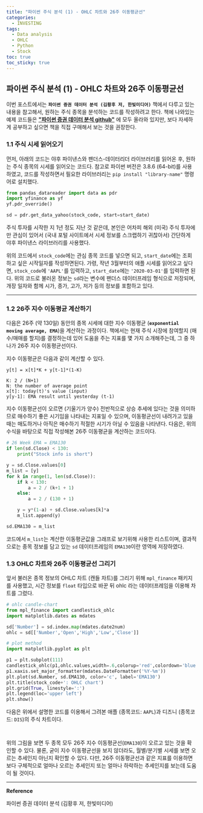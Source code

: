 ```yaml
---
title: "파이썬 주식 분석 (1) - OHLC 차트와 26주 이동평균선"
categories:
  - INVESTING
tags:
  - Data analysis
  - OHLC
  - Python
  - Stock
toc: true
toc_sticky: true
---
```


## 파이썬 주식 분석 (1) - OHLC 차트와 26주 이동평균선

이번 포스트에서는 **`파이썬 증권 데이터 분석 (김황후 저, 한빛미디어)`** 책에서 다루고 있는 내용을 참고해서, 원하는 주식 종목을 분석하는 코드를 작성하려고 한다. 책에 나와있는 예제 코드들은 **["파이썬 증권 데이터 분석 github"](https://github.com/INVESTAR/StockAnalysisInPython)** 에 모두 올라와 있지만, 보다 자세하게 공부하고 싶으면 책을 직접 구매해서 보는 것을 권장한다.

### 1.1 주식 시세 읽어오기

먼저, 아래의 코드는 야후 파이낸스와 팬더스-데이터리더 라이브러리를 읽어온 후, 원하는 주식 종목의 시세를 읽어오는 코드다. 참고로 파이썬 버전은 3.8.6 (64-bit)를 사용하였고, 코드를 작성하면서 필요한 라이브러리는 `pip install "library-name"` 명령어로 설치했다.

```python
from pandas_datareader import data as pdr
import yfinance as yf
yf.pdr_override()

sd = pdr.get_data_yahoo(stock_code, start=start_date)
```

주식 투자를 시작한 지 1년 정도 지난 것 같은데, 본인은 어차피 해외 (미국) 주식 투자에만 관심이 있어서 (국내 포털 사이트에서 시세 정보를 스크랩하기 귀찮아서) 간단하게 야후 파이낸스 라이브러리를 사용했다.

위의 코드에서 `stock_code`에는 관심 종목 코드를 넣으면 되고, `start_date`에는 조회하고 싶은 시작일자를 작성하면된다. 가령, 작년 3월부터의 애플 시세를 읽어오고 싶다면, `stock_code`에 `'AAPL'`를 입력하고, `start_date`에는 `'2020-03-01'`를 입력하면 된다. 위의 코드로 불러온 정보는 `sd`라는 변수에 팬더스 데이터프레임 형식으로 저장되며, 개장 일자와 함께 시가, 종가, 고가, 저가 등의 정보를 포함하고 있다.

---

### 1.2 26주 지수 이동평균 계산하기

다음은 26주 (약 130일) 동안의 종목 시세에 대한 지수 이동평균 (**`exponential moving average, EMA`**)을 계산하는 과정이다. 책에서는 현재 주식 시장에 참여할지 (매수/매매를 할지)를 결정하는데 있어 도움을 주는 지표를 몇 가지 소개해주는데, 그 중 하나가 26주 지수 이동평균선이다.

지수 이동평균은 다음과 같이 계산할 수 있다.
```
y[t] = x[t]*K + y[t-1]*(1-K)

K: 2 / (N+1)
N: the number of average point
x[t]: today(t)'s value (input)
y[y-1]: EMA result until yesterday (t-1)
```

지수 이동평균선이 오르면 (기울기가 양수) 전반적으로 상승 추세에 있다는 것을 의미하므로 매수하기 좋은 시기임을 나타내는 지표일 수 있으며, 이동평균선이 내려가고 있을 때는 매도하거나 아직은 매수하기 적절한 시기가 아닐 수 있음을 나타낸다.  다음은, 위의 수식을 바탕으로 직접 작성해본 26주 이동평균을 계산하는 코드이다.

```python
# 26 Week EMA = EMA130
if len(sd.Close) < 130:
    print("Stock info is short")

y = sd.Close.values[0]
m_list = [y]
for k in range(1, len(sd.Close)):
    if k < 130:
        a = 2 / (k+1 + 1)
    else:
        a = 2 / (130 + 1)

    y = y*(1-a) + sd.Close.values[k]*a
    m_list.append(y)

sd.EMA130 = m_list
```

코드에서 `m_list`는 계산한 이동평균값을 그래프로 보기위해 사용한 리스트이며, 결과적으로는 종목 정보를 담고 있는 `sd` 데이터프레임의 `EMA130`이란 영역에 저장하였다.


### 1.3 OHLC 차트와 26주 이동평균선 그리기

앞서 불러온 종목 정보의 OHLC 차트 (캔들 차트)를 그리기 위해 `mpl_finance` 패키지를 사용했고, 시간 정보를 `float` 타입으로 바꾼 뒤 ohlc 라는 데이터프레임을 이용해 차트를 그렸다.

```python
# ohlc candle-chart
from mpl_finance import candlestick_ohlc
import matplotlib.dates as mdates

sd['Number'] = sd.index.map(mdates.date2num)
ohlc = sd[['Number','Open','High','Low','Close']] 

# plot method
import matplotlib.pyplot as plt

p1 = plt.subplot(111)
candlestick_ohlc(p1,ohlc.values,width=.6,colorup='red',colordown='blue')
p1.xaxis.set_major_formatter(mdates.DateFormatter('%Y-%m'))
plt.plot(sd.Number, sd.EMA130, color='c', label='EMA130')
plt.title(stock_code+': OHLC chart')
plt.grid(True, linestyle=':')
plt.legend(loc='upper left')
plt.show()
```

다음은 위에서 설명한 코드를 이용해서 그려본 애플 (종목코드: `AAPL`)과 디즈니 (종목코드: `DIS`)의 주식 차트이다.

<figure style="width: 100%">
  <img src="{{ site.url }}{{ site.baseurl }}/assets/images/python-stock1.png" alt="">
</figure>

<figure style="width: 100%">
  <img src="{{ site.url }}{{ site.baseurl }}/assets/images/python-stock2.png" alt="">
</figure>

위의 그림을 보면 두 종목 모두 26주 지수 이동평균선(`EMA130`)이 오르고 있는 것을 확인할 수 있다. 물론, 굳이 지수 이동평균선을 보지 않더라도, 월별/분기별 시세를 보면 오르는 추세인지 아닌지 확인할 수 있다. 다만, 26주 이동평균선과 같은 지표를 이용하면 보다 구체적으로 얼마나 오르는 추세인지 또는 얼마나 하락하는 추세인지를 보는데 도움이 될 것이다.

---

**Reference**

파이썬 증권 데이터 분석 (김황후 저, 한빛미디어)